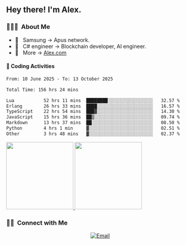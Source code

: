 

<h2> Hey there! I'm Alex.</h2>

<h3> 👨🏻‍💻 &nbsp;About Me </h3>

- 🤔 &nbsp; Samsung -> Apus network.
- 🌱 &nbsp; C# engineer -> Blockchain developer, AI engineer.
- 🔗 &nbsp; More -> [Alex.com](https://alex-yang.netlify.app/)




#### 🔨 Coding Activities



<!--START_SECTION:waka-->

```txt
From: 10 June 2025 - To: 13 October 2025

Total Time: 156 hrs 24 mins

Lua           52 hrs 11 mins  ████████░░░░░░░░░░░░░░░░░   32.57 %
Erlang        26 hrs 33 mins  ████░░░░░░░░░░░░░░░░░░░░░   16.57 %
TypeScript    22 hrs 54 mins  ███▓░░░░░░░░░░░░░░░░░░░░░   14.30 %
JavaScript    15 hrs 36 mins  ██▒░░░░░░░░░░░░░░░░░░░░░░   09.74 %
Markdown      13 hrs 37 mins  ██░░░░░░░░░░░░░░░░░░░░░░░   08.50 %
Python        4 hrs 1 min     ▓░░░░░░░░░░░░░░░░░░░░░░░░   02.51 %
Other         3 hrs 48 mins   ▓░░░░░░░░░░░░░░░░░░░░░░░░   02.37 %
```

<!--END_SECTION:waka-->
<a href="https://github.com/Alex-wuhu">
  <img height="180em" src="https://github-readme-stats.vercel.app/api?username=Alex-wuhu&theme=buefy&show_icons=true" />
  <img height="180em" src="https://github-readme-stats.vercel.app/api/top-langs/?username=Alex-wuhu&theme=buefy&layout=compact" />
</a>


<h3> 🤝🏻 &nbsp;Connect with Me </h3>

<p align="center">
<a href="yanglongwei06@gmail.com"><img alt="Email" src="https://img.shields.io/badge/Email-yanglongwei06@gmail.com-blue?style=flat-square&logo=gmail"></a>
</p>
